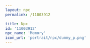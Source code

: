 ```yaml
---
layout: npc
permalink: /11003912

title: Npc
id: '11003912'
npc_name: 'Memory'
icon_url: 'portrait/npc/dummy_p.png'
---
```

